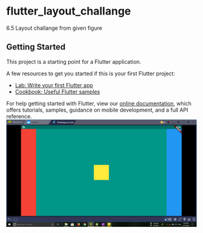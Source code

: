 # flutter_layout_challange

6.5 Layout challange from given figure

## Getting Started

This project is a starting point for a Flutter application.

A few resources to get you started if this is your first Flutter project:

- [Lab: Write your first Flutter app](https://flutter.io/docs/get-started/codelab)
- [Cookbook: Useful Flutter samples](https://flutter.io/docs/cookbook)

For help getting started with Flutter, view our 
[online documentation](https://flutter.io/docs), which offers tutorials, 
samples, guidance on mobile development, and a full API reference.
![alt text](https://github.com/nikhil914/Flutter/blob/master/flutter_layout_challange/Screenshot%20(14).png)
